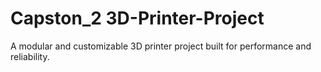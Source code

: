 # Capston_2 3D-Printer-Project

A modular and customizable 3D printer project built for performance and reliability.
